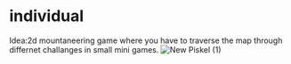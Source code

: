 # individual
Idea:2d mountaneering game where you have to traverse the map through differnet challanges in small mini games.
![New Piskel (1)](https://github.com/BenjaminBigwood/climbers/assets/143056232/af25765f-2887-4747-9b3f-be7a46b482c7)
